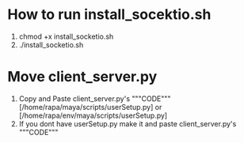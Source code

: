 # How to run install_socektio.sh
1. chmod +x install_socketio.sh
2. ./install_socketio.sh

# Move client_server.py
1. Copy and Paste client_server.py's """CODE""" [/home/rapa/maya/scripts/userSetup.py] or [/home/rapa/env/maya/scripts/userSetup.py]
2. If you dont have userSetup.py make it and paste client_server.py's """CODE""" 